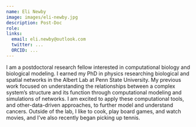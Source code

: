 ```yaml
---
name: Eli Newby
image: images/eli-newby.jpg
description: Post-Doc
role: 
links:
  email: eli.newby@outlook.com
  twitter: ...
  ORCID: ...
---
```


I am a postdoctoral research fellow interested in computational biology and biological modeling. I earned my PhD in physics researching biological and spatial networks in the Albert Lab at Penn State University. My previous work focused on understanding the relationships between a complex system’s structure and its function through computational modeling and simulations of networks. I am excited to apply these computational tools, and other-data-driven approaches, to further model and understand cancers. Outside of the lab, I like to cook, play board games, and watch movies, and I’ve also recently began picking up tennis.